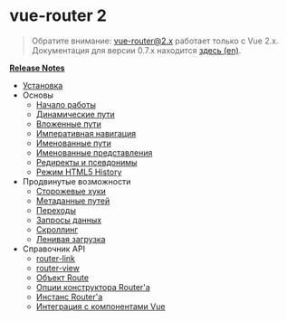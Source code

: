 # vue-router 2

> Обратите внимание: vue-router@2.x работает только с Vue 2.x. Документация для версии 0.7.x находится [здесь (en)](https://github.com/vuejs/vue-router/tree/1.0/docs/en).

**[Release Notes](https://github.com/vuejs/vue-router/releases)**

- [Установка](installation.md)
- Основы
  - [Начало работы](essentials/getting-started.md)
  - [Динамические пути](essentials/dynamic-matching.md)
  - [Вложенные пути](essentials/nested-routes.md)
  - [Императивная навигация](essentials/navigation.md)
  - [Именованные пути](essentials/named-routes.md)
  - [Именованные представления](essentials/named-views.md)
  - [Редиректы и псевдонимы](essentials/redirect-and-alias.md)
  - [Режим HTML5 History](essentials/history-mode.md)
- Продвинутые возможности
  - [Сторожевые хуки](advanced/navigation-guards.md)
  - [Метаданные путей](advanced/meta.md)
  - [Переходы](advanced/transitions.md)
  - [Запросы данных](advanced/data-fetching.md)
  - [Скроллинг](advanced/scroll-behavior.md)
  - [Ленивая загрузка](advanced/lazy-loading.md)
- Справочник API
  - [router-link](api/router-link.md)
  - [router-view](api/router-view.md)
  - [Объект Route](api/route-object.md)
  - [Опции конструктора Router'а](api/options.md)
  - [Инстанс Router'а](api/router-instance.md)
  - [Интеграция с компонентами Vue](api/component-injections.md)
